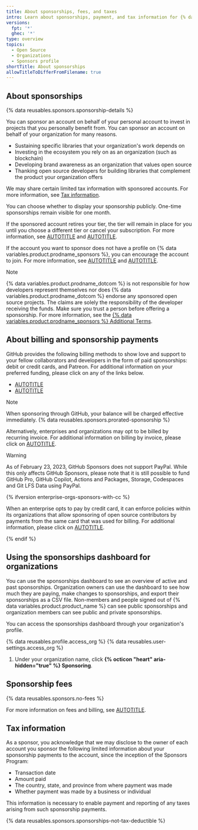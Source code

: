 ```yaml
---
title: About sponsorships, fees, and taxes
intro: Learn about sponsorships, payment, and tax information for {% data variables.product.prodname_sponsors %}.
versions:
  fpt: '*'
  ghec: '*'
type: overview
topics:
  - Open Source
  - Organizations
  - Sponsors profile
shortTitle: About sponsorships
allowTitleToDifferFromFilename: true
---
```


## About sponsorships

{% data reusables.sponsors.sponsorship-details %}

You can sponsor an account on behalf of your personal account to invest in projects that you personally benefit from. You can sponsor an account on behalf of your organization for many reasons.
* Sustaining specific libraries that your organization's work depends on
* Investing in the ecosystem you rely on as an organization (such as blockchain)
* Developing brand awareness as an organization that values open source
* Thanking open source developers for building libraries that complement the product your organization offers

We may share certain limited tax information with sponsored accounts. For more information, see [Tax information](#tax-information).

You can choose whether to display your sponsorship publicly. One-time sponsorships remain visible for one month.

If the sponsored account retires your tier, the tier will remain in place for you until you choose a different tier or cancel your subscription. For more information, see [AUTOTITLE](/billing/managing-billing-for-github-sponsors/upgrading-a-sponsorship) and [AUTOTITLE](/billing/managing-billing-for-github-sponsors/downgrading-a-sponsorship).

If the account you want to sponsor does not have a profile on {% data variables.product.prodname_sponsors %}, you can encourage the account to join. For more information, see [AUTOTITLE](/sponsors/receiving-sponsorships-through-github-sponsors/setting-up-github-sponsors-for-your-personal-account) and [AUTOTITLE](/sponsors/receiving-sponsorships-through-github-sponsors/setting-up-github-sponsors-for-your-organization).

> [!NOTE]
> {% data variables.product.prodname_dotcom %} is not responsible for how developers represent themselves nor does {% data variables.product.prodname_dotcom %} endorse any sponsored open source projects. The claims are solely the responsibility of the developer receiving the funds. Make sure you trust a person before offering a sponsorship. For more information, see the [{% data variables.product.prodname_sponsors %} Additional Terms](/free-pro-team@latest/site-policy/github-terms/github-sponsors-additional-terms).

## About billing and sponsorship payments

GitHub provides the following billing methods to show love and support to your fellow collaborators and developers in the form of paid sponsorships: debit or credit cards, and Patreon.
For additional information on your preferred funding, please click on any of the links below.
* [AUTOTITLE](/sponsors/sponsoring-open-source-contributors/sponsoring-an-open-source-contributor-through-github)
* [AUTOTITLE](/sponsors/sponsoring-open-source-contributors/sponsoring-an-open-source-contributor-through-patreon)

> [!NOTE]
> When sponsoring through GitHub, your balance will be charged effective immediately. {% data reusables.sponsors.prorated-sponsorship %}

Alternatively, enterprises and organizations may opt to be billed by recurring invoice. For additional information on billing by invoice, please click on [AUTOTITLE](/sponsors/sponsoring-open-source-contributors/paying-for-github-sponsors-by-invoice).

> [!WARNING]
> As of February 23, 2023, GitHub Sponsors does not support PayPal. While this only affects GitHub Sponsors, please note that it is still possible to fund GitHub Pro, GitHub Copilot, Actions and Packages, Storage, Codespaces and Git LFS Data using PayPal.

{% ifversion enterprise-orgs-sponsors-with-cc %}

When an enterprise opts to pay by credit card, it can enforce policies within its organizations that allow sponsoring of open source contributors by payments from the same card that was used for billing. For additional information, please click on [AUTOTITLE](/admin/policies/enforcing-policies-for-your-enterprise/enforcing-policies-for-github-sponsors-in-your-enterprise).

{% endif %}

## Using the sponsorships dashboard for organizations

You can use the sponsorships dashboard to see an overview of active and past sponsorships. Organization owners can use the dashboard to see how much they are paying, make changes to sponsorships, and export their sponsorships as a CSV file. Non-members and people signed out of {% data variables.product.product_name %} can see public sponsorships and organization members can see public and private sponsorships.

You can access the sponsorships dashboard through your organization's profile.

{% data reusables.profile.access_org %}
{% data reusables.user-settings.access_org %}
1. Under your organization name, click **{% octicon "heart" aria-hidden="true" %} Sponsoring**.

## Sponsorship fees

{% data reusables.sponsors.no-fees %}

For more information on fees and billing, see [AUTOTITLE](/billing/managing-billing-for-github-sponsors/about-billing-for-github-sponsors).

## Tax information

As a sponsor, you acknowledge that we may disclose to the owner of each account you sponsor the following limited information about your sponsorship payments to the account, since the inception of the Sponsors Program:

* Transaction date
* Amount paid
* The country, state, and province from where payment was made
* Whether payment was made by a business or individual

This information is necessary to enable payment and reporting of any taxes arising from such sponsorship payments.

{% data reusables.sponsors.sponsorships-not-tax-deductible %}
